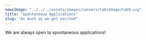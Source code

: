 ```yaml
---
newsImage: "../../../assets/images/careers/tabsImage/tab9.svg"
title: "Spontaneous Applications"
slug: "As much as we get excited"
---
```


We are always open to spontaneous applications!
